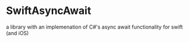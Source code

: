 # SwiftAsyncAwait
a library with an implemenation of C#'s async await functionality for swift (and iOS)
